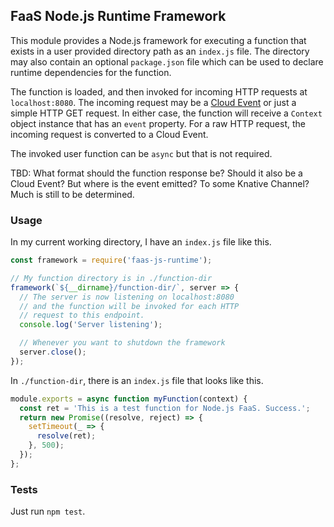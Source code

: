 ## FaaS Node.js Runtime Framework

This module provides a Node.js framework for executing a function that
exists in a user provided directory path as an `index.js` file. The
directory may also contain an optional `package.json` file which can
be used to declare runtime dependencies for the function.

The function is loaded, and then invoked for incoming HTTP requests
at `localhost:8080`. The incoming request may be a
[Cloud Event](https://github.com/cloudevents/sdk-javascript#readme.) or
just a simple HTTP GET request. In either case, the function will receive
a `Context` object instance that has an `event` property. For a raw HTTP
request, the incoming request is converted to a Cloud Event.

The invoked user function can be `async` but that is not required.

TBD: What format should the function response be? Should it also be a Cloud
Event? But where is the event emitted? To some Knative Channel? Much is
still to be determined.

### Usage

In my current working directory, I have an `index.js` file like this.

```js
const framework = require('faas-js-runtime');

// My function directory is in ./function-dir
framework(`${__dirname}/function-dir/`, server => {
  // The server is now listening on localhost:8080
  // and the function will be invoked for each HTTP
  // request to this endpoint.
  console.log('Server listening');

  // Whenever you want to shutdown the framework
  server.close();
});
```

In `./function-dir`, there is an `index.js` file that looks
like this.

```js
module.exports = async function myFunction(context) {
  const ret = 'This is a test function for Node.js FaaS. Success.';
  return new Promise((resolve, reject) => {
    setTimeout(_ => {
      resolve(ret);
    }, 500);
  });
};
```

### Tests

Just run `npm test`.
